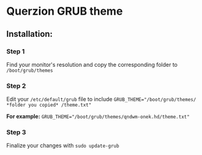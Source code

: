 # Querzion GRUB theme

## Installation:

### Step 1
Find your monitor's resolution and copy the corresponding folder to `/boot/grub/themes`

### Step 2
Edit your `/etc/default/grub` file to include `GRUB_THEME="/boot/grub/themes/ *folder you copied* /theme.txt"`

**For example:** `GRUB_THEME="/boot/grub/themes/qndwm-onek.hd/theme.txt"`

### Step 3
Finalize your changes with `sudo update-grub`
